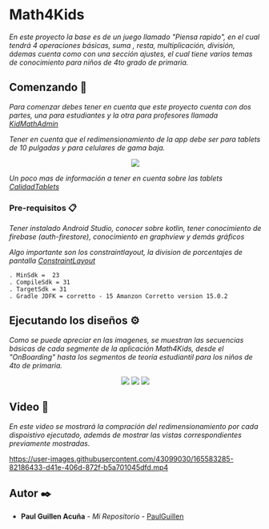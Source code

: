 # Math4Kids

_En este proyecto la base es de un juego llamado "Piensa rapido", en el cual tendrá 4 operaciones básicas, suma , resta, multiplicación, división, ádemas cuenta como con una sección ajustes, el cual tiene varios temas de conocimiento para niños de 4to grado de primaria._

## Comenzando 🚀
_Para comenzar debes tener en cuenta que este proyecto cuenta con dos partes, una para estudiantes y la otra para profesores llamada [KidMathAdmin](https://github.com/PaulGuillen/KidMathAdmin)_

_Tener en cuenta que el redimensionamiento de la app debe ser para tablets de 10 pulgadas y para celulares de gama baja._

<p align="center">
 <img src="https://i.postimg.cc/yx88xw0h/Redimensionamiento.png"/>
</p>

_Un poco mas de información a tener en cuenta sobre las tablets [CalidadTablets](https://developer.android.com/docs/quality-guidelines/tablet-app-quality?hl=es-419)_


### Pre-requisitos 📋

_Tener instalado Android Studio, conocer sobre kotlin, tener conocimiento de firebase (auth-firestore), conocimiento en graphview y demás gráficos_

_Algo importante son los constraintlayout, la division de porcentajes de pantalla [ConstraintLayout](https://www.geeksforgeeks.org/constraintlayout-in-android/)_

```
. MinSdk =  23
. CompileSdk = 31
. TargetSdk = 31
. Gradle JDFK = corretto - 15 Amanzon Corretto version 15.0.2 
```

## Ejecutando los diseños ⚙️

_Como se puede apreciar en las imagenes, se muestran las secuencias básicas de cada segmente de la aplicación Math4Kids, desde el "OnBoarding" hasta los segmentos de teoría estudiantil para los niños de 4to de primaria._

<p align="center">
 <img src="https://i.postimg.cc/XJsX3Vtc/vista-math4kids-uno.png"/>
 <img src="https://blogger.googleusercontent.com/img/b/R29vZ2xl/AVvXsEjJ0ulHXKDfiyYC40qrWu7X4YANwKf5HjXPbLIH5VJippMvAZLwL-CmkCEEaBESmFPT93pb94QZknrlwpDXt_W3kZRBGtSNaTxQIdKiC1K1fYNSHL_m7G9nUA6N_ks7jQrqbVN-dZ7chM9ME97L6wjABUmKNKSVxv1mrqFOjSJmjO4NsCpkaS0ZSdqd/s1433/vista_math4kids_dos.png"/>
 <img src="https://blogger.googleusercontent.com/img/b/R29vZ2xl/AVvXsEhOADRK8zpctgWdP-7rL48kuDQyFbevwq7gmWer_ax-4wC6I6aZI2sOT_TNTciIMROZlTfdOYD56Y_PDFMJu8AM5qiIhEflU6EpAy5Mu6VknvN_3zIP2R8y64ya-REkBKRgjDoxUAd26y6ouHMU0wQa1Xg5IwYCSScRGUBzAgqxBGHjaTdaUta5GPqc/w1475-h732/vista_math4kids_tres.png"/>
</p>

## Video 📄

_En este video se mostrará la compración del redimensionamiento por cada dispoistivo ejecutado, además de mostrar las vistas correspondientes previamente mostradas._

https://user-images.githubusercontent.com/43099030/165583285-82186433-d41e-406d-872f-b5a701045dfd.mp4

## Autor ✒️

* **Paul Guillen Acuña** - *Mi Repositorio* - [PaulGuillen](https://github.com/PaulGuillen?tab=repositories)
